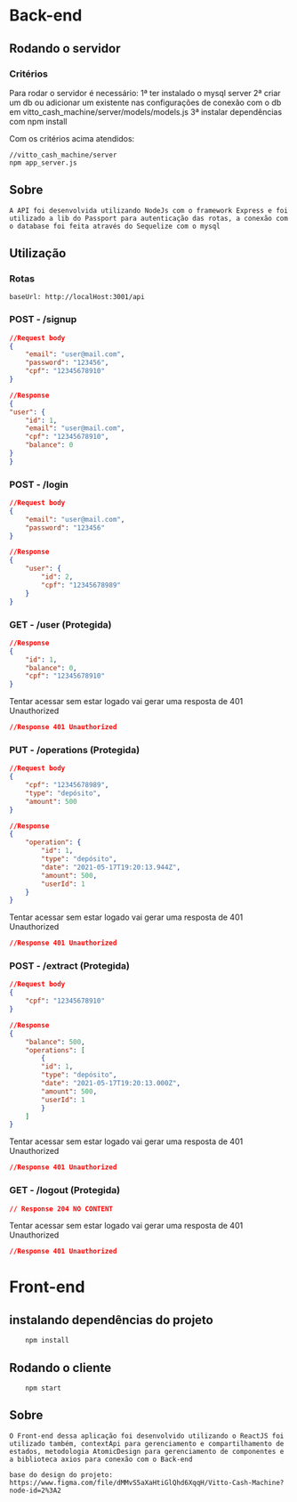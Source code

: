 # Back-end

## Rodando o servidor
### Critérios
Para rodar o servidor é necessário:
    1ª ter instalado o mysql server
    2ª criar um db ou adicionar um existente nas configurações de conexão com o db em vitto_cash_machine/server/models/models.js
    3ª instalar dependências com npm install

Com os critérios acima atendidos:
```shell
//vitto_cash_machine/server
npm app_server.js
```

## Sobre
    A API foi desenvolvida utilizando NodeJs com o framework Express e foi utilizado a lib do Passport para autenticação das rotas, a conexão com o database foi feita através do Sequelize com o mysql

## Utilização
### Rotas
    baseUrl: http://localHost:3001/api

### POST - /signup 
```JSON
//Request body
{
    "email": "user@mail.com",
    "password": "123456",
    "cpf": "12345678910"
}
```
```JSON
//Response
{
"user": {
    "id": 1,
    "email": "user@mail.com",
    "cpf": "12345678910",
    "balance": 0
}
}
```

### POST - /login
```JSON
//Request body 
{
    "email": "user@mail.com",
    "password": "123456"
}
```
```JSON
//Response
{
    "user": {
        "id": 2,
        "cpf": "12345678989"
    }
}
```

### GET - /user (Protegida)
```JSON
//Response
{
    "id": 1,
    "balance": 0,
    "cpf": "12345678910"
}
```
Tentar acessar sem estar logado vai gerar uma resposta de 401 Unauthorized
```JSON
//Response 401 Unauthorized
```

### PUT - /operations (Protegida)
```JSON
//Request body
{
    "cpf": "12345678989",
    "type": "depósito",
    "amount": 500
}
```
```JSON
//Response
{
    "operation": {
        "id": 1,
        "type": "depósito",
        "date": "2021-05-17T19:20:13.944Z",
        "amount": 500,
        "userId": 1
    }
}
```
Tentar acessar sem estar logado vai gerar uma resposta de 401 Unauthorized
```JSON
//Response 401 Unauthorized
```

### POST - /extract (Protegida)
```JSON
//Request body
{
    "cpf": "12345678910"
}
```
```JSON
//Response
{
    "balance": 500,
    "operations": [
        {
        "id": 1,
        "type": "depósito",
        "date": "2021-05-17T19:20:13.000Z",
        "amount": 500,
        "userId": 1
        }
    ]
}
```
Tentar acessar sem estar logado vai gerar uma resposta de 401 Unauthorized
```JSON
//Response 401 Unauthorized
```

### GET - /logout (Protegida)
```JSON
// Response 204 NO CONTENT
```
Tentar acessar sem estar logado vai gerar uma resposta de 401 Unauthorized
```JSON
//Response 401 Unauthorized
```

# Front-end

## instalando dependências do projeto
```shell
    npm install
```

## Rodando o cliente
``` shell
    npm start
```

## Sobre
    O Front-end dessa aplicação foi desenvolvido utilizando o ReactJS foi utilizado também, contextApi para gerenciamento e compartilhamento de estados, metodologia AtomicDesign para gerenciamento de componentes e a biblioteca axios para conexão com o Back-end

    base do design do projeto: https://www.figma.com/file/dMMvS5aXaHtiGlQhd6XqqH/Vitto-Cash-Machine?node-id=2%3A2
